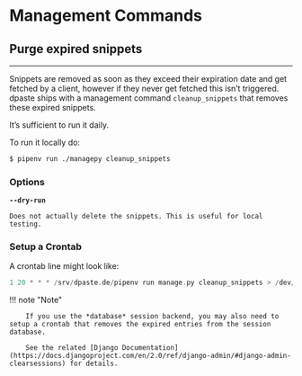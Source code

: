 # Management Commands

## Purge expired snippets
---

Snippets are removed as soon as they exceed their expiration date and get fetched by a client, however if they never get fetched this isn’t triggered. dpaste ships with a management command `cleanup_snippets` that removes these expired snippets.

It’s sufficient to run it daily.

To run it locally do:

```bash
$ pipenv run ./managepy cleanup_snippets
```

### Options
**`--dry-run`**

    Does not actually delete the snippets. This is useful for local testing.

### Setup a Crontab

A crontab line might look like:

```c
1 20 * * * /srv/dpaste.de/pipenv run manage.py cleanup_snippets > /dev/null
```

!!! note "Note"

        If you use the *database* session backend, you may also need to setup a crontab that removes the expired entries from the session database.
        
        See the related [Django Documentation](https://docs.djangoproject.com/en/2.0/ref/django-admin/#django-admin-clearsessions) for details.